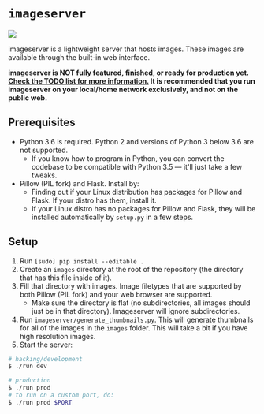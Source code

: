 # `imageserver`

![](https://i.imgur.com/VMTONmw.gif)

imageserver is a lightweight server that hosts images. These images are
available through the built-in web interface.

**imageserver is NOT fully featured, finished, or ready for production yet.
[Check the TODO list for more
information.](https://github.com/sliceofcode/imageserver/blob/master/TODO.md)
It is recommended that you run imageserver on your local/home network
exclusively, and not on the public web.**

## Prerequisites

- Python 3.6 is required. Python 2 and versions of Python 3 below 3.6 are
  not supported.
  - If you know how to program in Python, you can convert the codebase to
    be compatible with Python 3.5 &mdash; it'll just take a few tweaks.
- Pillow (PIL fork) and Flask. Install by:
  - Finding out if your Linux distribution has packages for Pillow and
    Flask. If your distro has them, install it.
  - If your Linux distro has no packages for Pillow and Flask, they will be
    installed automatically by `setup.py` in a few steps.

## Setup

1. Run `[sudo] pip install --editable .`
2. Create an `images` directory at the root of the repository (the
   directory that has this file inside of it).
3. Fill that directory with images. Image filetypes that are supported by
   both Pillow (PIL fork) and your web browser are supported.
   - Make sure the directory is flat (no subdirectories, all images should
     just be in that directory). Imageserver will ignore subdirectories.
4. Run `imageserver/generate_thumbnails.py`. This will generate thumbnails
   for all of the images in the `images` folder. This will take a bit if
   you have high resolution images.
5. Start the server:

```sh
# hacking/development
$ ./run dev

# production
$ ./run prod
# to run on a custom port, do:
$ ./run prod $PORT
```

